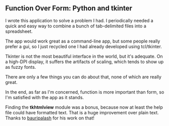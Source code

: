 ## Function Over Form: Python and tkinter

I wrote this application to solve a problem I had.  I periodically needed a quick and easy way to combine a bunch of tab-delimited files into a spreadsheet.

The app would work great as a command-line app, but some people really prefer a gui, so I just recycled one I had already developed using tcl/tkinter.  

Tkinter is not the most beautiful interface in the world, but it's adequate.  On a high-DPI display, it suffers the artifacts of scaling, which tends to show up as fuzzy fonts.

There are only a few things you can do about that, none of which are really great.

In the end, as far as I'm concerned, function is more important than form, so I'm satisfied with the app as it stands.

Finding the **tkhtmlview** module was a bonus, because now at least the help file could have formatted text.  That is a huge improvement over plain text.  Thanks to [bauripalash](https://github.com/bauripalash) for his work on that!